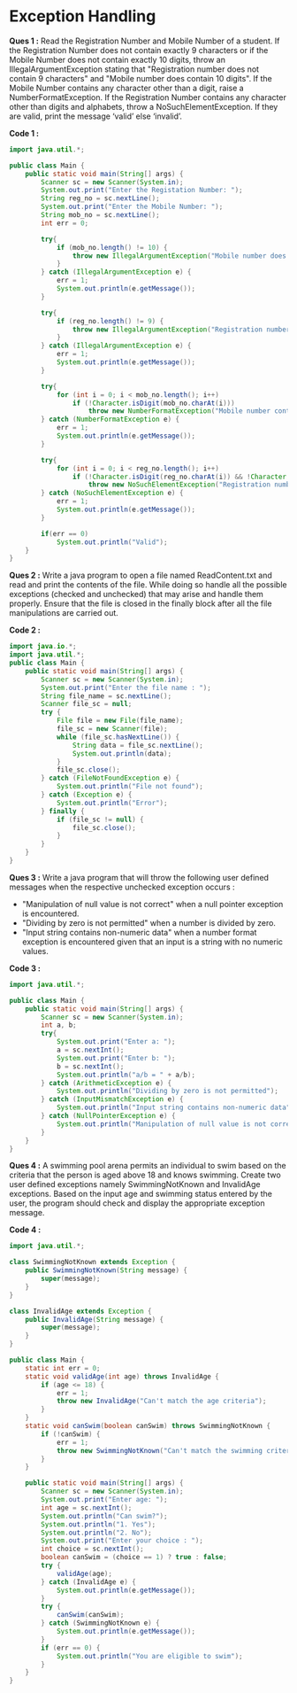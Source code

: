 # Exception Handling

**Ques 1 :** Read the Registration Number and Mobile Number of a student. If the Registration Number does not contain exactly 9 characters or if the Mobile Number does not contain exactly 10 digits, throw an IllegalArgumentException stating that "Registration number does not contain 9 characters" and "Mobile number does contain 10 digits". If the Mobile Number contains any character other than a digit, raise a NumberFormatException. If the Registration Number contains any character other than digits and alphabets, throw a NoSuchElementException. If they are valid, print the message ‘valid’ else ‘invalid’.

**Code 1 :**

```java
import java.util.*;

public class Main {
    public static void main(String[] args) {
        Scanner sc = new Scanner(System.in);
        System.out.print("Enter the Registation Number: ");
        String reg_no = sc.nextLine();
        System.out.print("Enter the Mobile Number: ");
        String mob_no = sc.nextLine();
        int err = 0;

        try{
            if (mob_no.length() != 10) {
                throw new IllegalArgumentException("Mobile number does contain 10 digits");
            }
        } catch (IllegalArgumentException e) {
            err = 1;
            System.out.println(e.getMessage());
        }

        try{
            if (reg_no.length() != 9) {
                throw new IllegalArgumentException("Registration number does not contain 9 characters");
            }
        } catch (IllegalArgumentException e) {
            err = 1;
            System.out.println(e.getMessage());
        }

        try{
            for (int i = 0; i < mob_no.length(); i++)
                if (!Character.isDigit(mob_no.charAt(i)))
                    throw new NumberFormatException("Mobile number contains non-digit characters");
        } catch (NumberFormatException e) {
            err = 1;
            System.out.println(e.getMessage());
        }

        try{
            for (int i = 0; i < reg_no.length(); i++)
                if (!Character.isDigit(reg_no.charAt(i)) && !Character.isAlphabetic(reg_no.charAt(i)))
                    throw new NoSuchElementException("Registration number contains non-digit and non-alphabetic characters");
        } catch (NoSuchElementException e) {
            err = 1;
            System.out.println(e.getMessage());
        }

        if(err == 0)
            System.out.println("Valid");
    }
}
```

**Ques 2 :** Write a java program to open a file named ReadContent.txt and read and print the contents of the file. While doing so handle all the possible exceptions (checked and unchecked) that may arise and handle them properly. Ensure that the file is closed in the finally block after all the file manipulations are carried out.

**Code 2 :**

```java
import java.io.*;
import java.util.*;
public class Main {
    public static void main(String[] args) {
        Scanner sc = new Scanner(System.in);
        System.out.print("Enter the file name : ");
        String file_name = sc.nextLine();
        Scanner file_sc = null;
        try {
            File file = new File(file_name);
            file_sc = new Scanner(file);
            while (file_sc.hasNextLine()) {
                String data = file_sc.nextLine();
                System.out.println(data);
            }
            file_sc.close();
        } catch (FileNotFoundException e) {
            System.out.println("File not found");
        } catch (Exception e) {
            System.out.println("Error");
        } finally {
            if (file_sc != null) {
                file_sc.close();
            }
        }
    }
}
```

**Ques 3 :** Write a java program that will throw the following user defined messages when the respective unchecked exception occurs :

- "Manipulation of null value is not correct" when a null pointer exception is encountered.
- "Dividing by zero is not permitted" when a number is divided by zero.
- "Input string contains non-numeric data" when a number format exception is encountered given that an input is a string with no numeric values.

**Code 3 :**

```java
import java.util.*;

public class Main {
    public static void main(String[] args) {
        Scanner sc = new Scanner(System.in);
        int a, b;
        try{
            System.out.print("Enter a: ");
            a = sc.nextInt();
            System.out.print("Enter b: ");
            b = sc.nextInt();
            System.out.println("a/b = " + a/b);
        } catch (ArithmeticException e) {
            System.out.println("Dividing by zero is not permitted");
        } catch (InputMismatchException e) {
            System.out.println("Input string contains non-numeric data");
        } catch (NullPointerException e) {
            System.out.println("Manipulation of null value is not correct");
        }
    }
}
```

**Ques 4 :** A swimming pool arena permits an individual to swim based on the criteria that the person is aged above 18 and knows swimming. Create two user defined exceptions namely SwimmingNotKnown and InvalidAge exceptions. Based on the input age and swimming status entered by the user, the program should check and display the appropriate exception message.

**Code 4 :**

```java
import java.util.*;

class SwimmingNotKnown extends Exception {
    public SwimmingNotKnown(String message) {
        super(message);
    }
}

class InvalidAge extends Exception {
    public InvalidAge(String message) {
        super(message);
    }
}

public class Main {
    static int err = 0;
    static void validAge(int age) throws InvalidAge {
        if (age <= 18) {
            err = 1;
            throw new InvalidAge("Can't match the age criteria");
        }
    }
    static void canSwim(boolean canSwim) throws SwimmingNotKnown {
        if (!canSwim) {
            err = 1;
            throw new SwimmingNotKnown("Can't match the swimming criteria");
        }
    }

    public static void main(String[] args) {
        Scanner sc = new Scanner(System.in);
        System.out.print("Enter age: ");
        int age = sc.nextInt();
        System.out.println("Can swim?");
        System.out.println("1. Yes");
        System.out.println("2. No");
        System.out.print("Enter your choice : ");
        int choice = sc.nextInt();
        boolean canSwim = (choice == 1) ? true : false;
        try {
            validAge(age);
        } catch (InvalidAge e) {
            System.out.println(e.getMessage());
        }
        try {
            canSwim(canSwim);
        } catch (SwimmingNotKnown e) {
            System.out.println(e.getMessage());
        }
        if (err == 0) {
            System.out.println("You are eligible to swim");
        }
    }
}
```
